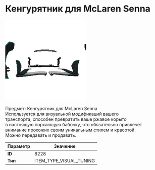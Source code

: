 # Кенгурятник для McLaren Senna

![Item Image](../img/8228.webp?raw=true)

Предмет: Кенгурятник для McLaren Senna<br>Используется для визуальной модификаций вашего<br>транспорта, способен превратить ваше ржавое корыто<br>в настоящую порхающую бабочку, что обязательно привлечет<br>внимание прохожих своим уникальным стилем и красотой.<br>Можно передавать и продавать.


| Параметр | Значение |
|----------|----------|
| **ID** | 8228 |
| **Тип** | ITEM_TYPE_VISUAL_TUNING |

